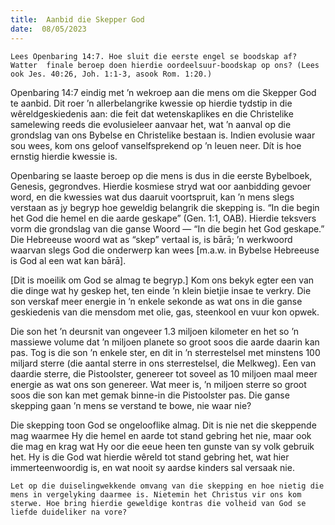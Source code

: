 ```yaml
---
title:  Aanbid die Skepper God
date:  08/05/2023
---
```


`Lees Openbaring 14:7. Hoe sluit die eerste engel se boodskap af? Watter  finale beroep doen hierdie oordeelsuur-boodskap op ons? (Lees ook Jes. 40:26, Joh. 1:1-3, asook Rom. 1:20.)`

Openbaring 14:7 eindig met ’n wekroep aan die mens om die Skepper God te aanbid. Dit roer ’n allerbelangrike kwessie op hierdie tydstip in die wêreldgeskiedenis aan: die feit dat wetenskaplikes en die Christelike samelewing reeds die evolusieleer aanvaar het, wat ’n aanval op die grondslag van ons Bybelse en Christelike bestaan is. Indien evolusie waar sou wees, kom ons geloof vanselfsprekend op ’n leuen neer. Dít is hoe ernstig hierdie kwessie is.

Openbaring se laaste beroep op die mens is dus in die eerste Bybelboek, Genesis, gegrondves. Hierdie kosmiese stryd wat oor aanbidding gevoer word, en die kwessies wat dus daaruit voortspruit, kan ’n mens slegs verstaan as jy begryp hoe geweldig belangrik die skepping is. “In die begin het God die hemel en die aarde geskape” (Gen. 1:1, OAB). Hierdie teksvers vorm die grondslag van die ganse Woord — “In die begin het God geskape.” Die Hebreeuse woord wat as “skep” vertaal is, is bārā; ’n werkwoord waarvan slegs God die onderwerp kan wees [m.a.w. in Bybelse Hebreeuse is God al een wat kan bārā].

[Dit is moeilik om God se almag te begryp.] Kom ons bekyk egter een van die dinge wat hy geskep het, ten einde ’n klein bietjie insae te verkry. Die son verskaf meer energie in ’n enkele sekonde as wat ons in die ganse geskiedenis van die mensdom met olie, gas, steenkool en vuur kon opwek.

Die son het ’n deursnit van ongeveer 1.3 miljoen kilometer en het so ’n massiewe volume dat ’n miljoen planete so groot soos die aarde daarin kan pas. Tog is die son ’n enkele ster, en dit in ’n sterrestelsel met minstens 100 miljard sterre (die aantal sterre in ons sterrestelsel, die Melkweg). Een van daardie sterre, die Pistoolster, genereer tot soveel as 10 miljoen maal meer energie as wat ons son genereer. Wat meer is, ’n miljoen sterre so groot soos die son kan met gemak binne-in die Pistoolster pas. Die ganse skepping gaan ’n mens se verstand te bowe, nie waar nie?

Die skepping toon God se ongelooflike almag. Dit is nie net die skeppende mag waarmee Hy die hemel en aarde tot stand gebring het nie, maar ook die mag en krag wat Hy oor die eeue heen ten gunste van sy volk gebruik het. Hy is die God wat hierdie wêreld tot stand gebring het, wat hier immerteenwoordig is, en wat nooit sy aardse kinders sal versaak nie.

`Let op die duiselingwekkende omvang van die skepping en hoe nietig die mens in vergelyking daarmee is. Nietemin het Christus vir ons kom sterwe. Hoe bring hierdie geweldige kontras die volheid van God se liefde duideliker na vore?`